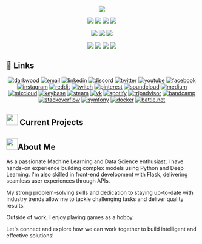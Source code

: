<p align="center">
  <a href="https://github.com/DenverCoder1/readme-typing-svg"><img src="https://readme-typing-svg.herokuapp.com?lines=Hi,+I'm+Pratik.;I+love+Machine-Learning.;I+love+games.;I+love+learning.;I+love+spreading+knowledge.;&center=true&width=500&height=50"></a>
</p>




<p>
<div align="center">
  <img src="https://img.shields.io/badge/Python-3670A0?style=for-the-badge&logo=python&logoColor=ffdd54">
  <img src="https://img.shields.io/badge/JavaScript-000000.svg?style=for-the-badge&logo=javascript&logoColor=F7E017">
  <img src="https://img.shields.io/badge/HTML5-F26624.svg?style=for-the-badge&logo=html5&logoColor=white">
  <img src="https://img.shields.io/badge/CSS-2465F1.svg?style=for-the-badge&logo=CSS3&logoColor=white">
</div>
</p>


<p>
<div align="center">
  <img src="https://img.shields.io/badge/Django-%23092E20.svg?style=for-the-badge&logo=django&logoColor=white">
  <img src="https://img.shields.io/badge/GitHub-%23121011.svg?style=for-the-badge&logo=github&logoColor=white">
  <img src="https://img.shields.io/badge/Git-%23F05033.svg?style=for-the-badge&logo=git&logoColor=white">	
</div>
</p>

<p>
<div align="center">
  <img src="https://img.shields.io/badge/Pycharm-5C2D91.svg?style=for-the-badge&logo=pycharm&logoColor=white">
  <img src="https://img.shields.io/badge/Visual%20Studio%20Code-0078d7.svg?style=for-the-badge&logo=visual-studio-code&logoColor=white">
  <img src="https://img.shields.io/badge/-Stackoverflow-FE7A16?style=for-the-badge&logo=stack-overflow&logoColor=white">
  <img src="https://img.shields.io/badge/Notion-%23000000.svg?style=for-the-badge&logo=notion&logoColor=white">
</div>
</p>


## :link: Links

<p align="center">
  <a href="https://darkwood.fr"><img src="https://img.icons8.com/fluent/96/000000/domain.png" alt="darkwood"/></a>
  <a href="mailto:matyo91@gmail.com"><img src="https://img.icons8.com/color/96/000000/gmail.png" alt="email"/></a>
  <a href="https://www.linkedin.com/in/mathieu-ledru"><img src="https://img.icons8.com/color/96/000000/linkedin.png" alt="linkedin"/></a>
  <a href="https://discord.gg/tMDCF8RyvE"><img src="https://img.icons8.com/color/96/000000/discord-logo.png" alt="discord"/></a>
  <a href="https://twitter.com/matyo91"><img src="https://img.icons8.com/color/96/000000/twitter-squared.png" alt="twitter"/></a>
  <a href="https://www.youtube.com/user/matyo91"><img src="https://img.icons8.com/color/96/000000/youtube.png" alt="youtube"/></a>
  <a href="https://www.facebook.com/matyo91"><img src="https://img.icons8.com/color/96/000000/facebook.png" alt="facebook"/></a>
  <a href="https://www.instagram.com/matyo91"><img src="https://img.icons8.com/color/96/000000/instagram-new.png" alt="instagram"/></a>
  <a href="https://www.reddit.com/user/matyo91"><img src="https://img.icons8.com/color/96/000000/reddit.png" alt="reddit"/></a>
  <a href="https://www.twitch.tv/matyo91"><img src="https://img.icons8.com/color/96/000000/twitch--v2.png" alt="twitch"/></a>
  <a href="https://fr.pinterest.com/matyo91"><img src="https://img.icons8.com/color/96/000000/pinterest--v1.png" alt="pinterest"/></a>
  <a href="https://soundcloud.com/djmatyo91"><img src="https://img.icons8.com/color/96/000000/soundcloud.png" alt="soundcloud"/></a>
  <a href="https://medium.com/@matyo91"><img src="https://img.icons8.com/color/96/000000/medium-logo.png" alt="medium"/></a>
  <a href="https://www.mixcloud.com/matyo91"><img src="https://img.icons8.com/windows/96/000000/mixcloud.png" alt="mixcloud"/></a>
  <a href="https://keybase.io/matyo91"><img src="https://img.icons8.com/windows/96/000000/keybase2.png" alt="keybase"/></a>
  <a href="https://steamcommunity.com/id/matyo91"><img src="https://img.icons8.com/fluent/96/000000/steam.png" alt="steam"/></a>
  <a href="https://vk.com/matyo91"><img src="https://img.icons8.com/nolan/96/vk-circled.png" alt="vk"/></a>
  <a href="https://open.spotify.com/user/matyo91"><img src="https://img.icons8.com/color/96/000000/spotify--v1.png" alt="spotify"/></a>
  <a href="https://tripadvisor.com/members/matyo91"><img src="https://img.icons8.com/color/96/000000/tripadvisor.png" alt="tripadvisor"/></a>
  <a href="https://www.bandcamp.com/matyo91"><img src="https://img.icons8.com/nolan/96/bandcamp-button.png" alt="bandcamp"/></a>
  <a href="https://stackoverflow.com/users/4027349/mathieu-ledru"><img src="https://img.icons8.com/color/96/000000/stackoverflow.png" alt="stackoverflow"/></a>
  <a href="https://connect.symfony.com/profile/matyo91"><img src="https://img.icons8.com/color/96/000000/symfony.png" alt="symfony"/></a>
  <a href="https://hub.docker.com/u/matyo91"><img src="https://img.icons8.com/color/96/000000/docker.png" alt="docker"/></a>
  <a href="mailto:Matyo#2285"><img src="https://img.icons8.com/color/96/000000/battle-net.png" alt="battle.net"/></a>
</p>



## <img src="https://media1.giphy.com/media/Q8PQ1KuarrYucCMVTJ/giphy.gif?cid=ecf05e47odgm8bs8cmb8cf1ijmfzqaeeu9fzmx6nbcv06ky2&rid=giphy.gif" width="30"> Current Projects
<ul>		
</ul>

## <img src="https://user-images.githubusercontent.com/82110564/189553856-2e7f8f30-80b4-484f-bfaa-9e5eb10f24e5.gif" width="30">About Me

As a passionate Machine Learning and Data Science enthusiast, I have hands-on experience building complex models using Python and Deep Learning. I'm also skilled in front-end development with Flask, delivering seamless user experiences through APIs.

My strong problem-solving skills and dedication to staying up-to-date with industry trends allow me to tackle challenging tasks and deliver quality results.

Outside of work, I enjoy playing games as a hobby.

Let's connect and explore how we can work together to build intelligent and effective solutions!
